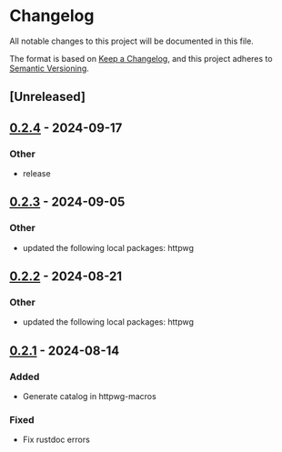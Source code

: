 # Changelog
All notable changes to this project will be documented in this file.

The format is based on [Keep a Changelog](https://keepachangelog.com/en/1.0.0/),
and this project adheres to [Semantic Versioning](https://semver.org/spec/v2.0.0.html).

## [Unreleased]

## [0.2.4](https://github.com/bearcove/loona/compare/httpwg-macros-v0.2.3...httpwg-macros-v0.2.4) - 2024-09-17

### Other

- release

## [0.2.3](https://github.com/bearcove/loona/compare/httpwg-macros-v0.2.2...httpwg-macros-v0.2.3) - 2024-09-05

### Other
- updated the following local packages: httpwg

## [0.2.2](https://github.com/bearcove/loona/compare/httpwg-macros-v0.2.1...httpwg-macros-v0.2.2) - 2024-08-21

### Other
- updated the following local packages: httpwg

## [0.2.1](https://github.com/bearcove/loona/compare/httpwg-macros-v0.2.0...httpwg-macros-v0.2.1) - 2024-08-14

### Added
- Generate catalog in httpwg-macros

### Fixed
- Fix rustdoc errors
